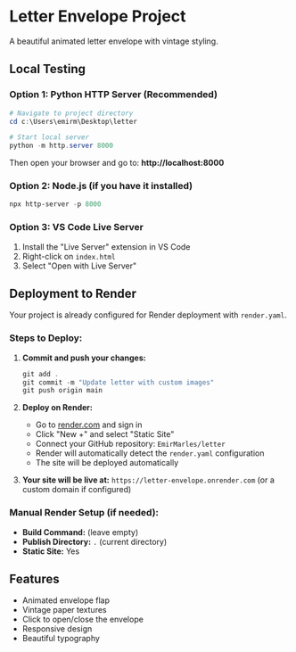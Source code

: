 # Letter Envelope Project

A beautiful animated letter envelope with vintage styling.

## Local Testing

### Option 1: Python HTTP Server (Recommended)
```powershell
# Navigate to project directory
cd c:\Users\emirm\Desktop\letter

# Start local server
python -m http.server 8000
```

Then open your browser and go to: **http://localhost:8000**

### Option 2: Node.js (if you have it installed)
```powershell
npx http-server -p 8000
```

### Option 3: VS Code Live Server
1. Install the "Live Server" extension in VS Code
2. Right-click on `index.html`
3. Select "Open with Live Server"

## Deployment to Render

Your project is already configured for Render deployment with `render.yaml`.

### Steps to Deploy:

1. **Commit and push your changes:**
   ```powershell
   git add .
   git commit -m "Update letter with custom images"
   git push origin main
   ```

2. **Deploy on Render:**
   - Go to [render.com](https://render.com) and sign in
   - Click "New +" and select "Static Site"
   - Connect your GitHub repository: `EmirMarles/letter`
   - Render will automatically detect the `render.yaml` configuration
   - The site will be deployed automatically

3. **Your site will be live at:** `https://letter-envelope.onrender.com` (or a custom domain if configured)

### Manual Render Setup (if needed):
- **Build Command:** (leave empty)
- **Publish Directory:** `.` (current directory)
- **Static Site:** Yes

## Features

- Animated envelope flap
- Vintage paper textures
- Click to open/close the envelope
- Responsive design
- Beautiful typography

